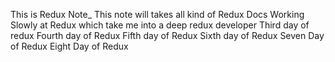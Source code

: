 This is Redux Note\_
This note will takes all kind of Redux Docs
Working Slowly at Redux which take me into a deep redux developer
Third day of redux
Fourth day of Redux
Fifth day of Redux
Sixth day of Redux
Seven Day of Redux
Eight Day of Redux
